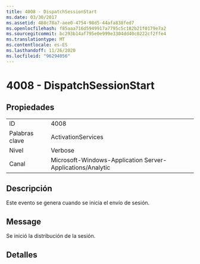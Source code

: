 ```yaml
---
title: 4008 - DispatchSessionStart
ms.date: 03/30/2017
ms.assetid: 488c78a7-aee0-4754-98d5-44afa838fed7
ms.openlocfilehash: f85aaa716d5949917a7795c5c182b21f0179e7a2
ms.sourcegitcommit: bc293b14af795e0e999e3304dd40c0222cf2ffe4
ms.translationtype: MT
ms.contentlocale: es-ES
ms.lasthandoff: 11/26/2020
ms.locfileid: "96294056"
---
```

# <a name="4008---dispatchsessionstart"></a>4008 - DispatchSessionStart

## <a name="properties"></a>Propiedades  
  
|||  
|-|-|  
|ID|4008|  
|Palabras clave|ActivationServices|  
|Nivel|Verbose|  
|Canal|Microsoft-Windows-Application Server-Applications/Analytic|  
  
## <a name="description"></a>Descripción  

 Este evento se genera cuando se inicia el envío de sesión.  
  
## <a name="message"></a>Message  

 Se inició la distribución de la sesión.  
  
## <a name="details"></a>Detalles
